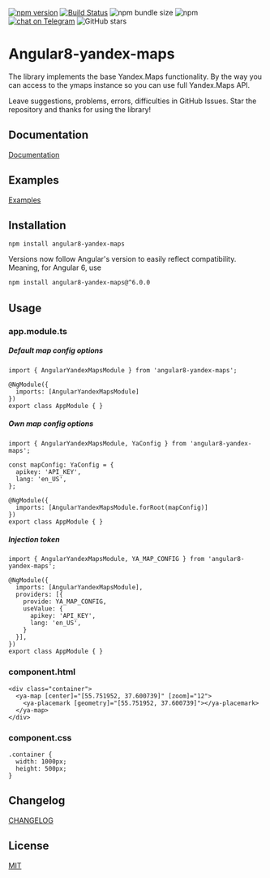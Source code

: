 [![npm version](https://badge.fury.io/js/angular8-yandex-maps.svg)](https://badge.fury.io/js/angular8-yandex-maps) [![Build Status](https://travis-ci.com/ddubrava/angular8-yandex-maps.svg?branch=master)](https://travis-ci.com/ddubrava/angular8-yandex-maps) ![npm bundle size](https://img.shields.io/bundlephobia/min/angular8-yandex-maps) ![npm](https://img.shields.io/npm/dm/angular8-yandex-maps) [![chat on Telegram](https://img.shields.io/badge/chat%20on-Telegram-brightgreen.svg)](https://t.me/angular_yandex_maps) ![GitHub stars](https://img.shields.io/github/stars/ddubrava/angular8-yandex-maps?style=social)

# Angular8-yandex-maps

The library implements the base Yandex.Maps functionality. By the way you can access to the ymaps instance so you can use full Yandex.Maps API.

Leave suggestions, problems, errors, difficulties in GitHub Issues. Star the repository and thanks for using the library!

## Documentation

[Documentation](https://ddubrava.github.io/angular8-yandex-maps/)

## Examples

[Examples](https://ddubrava.github.io/angular8-yandex-maps/#/examples)

## Installation

```
npm install angular8-yandex-maps
```

Versions now follow Angular's version to easily reflect compatibility.
Meaning, for Angular 6, use

```bash
npm install angular8-yandex-maps@^6.0.0
```

## Usage

### app.module.ts

##### Default map config options

```
import { AngularYandexMapsModule } from 'angular8-yandex-maps';

@NgModule({
  imports: [AngularYandexMapsModule]
})
export class AppModule { }
```

##### Own map config options

```
import { AngularYandexMapsModule, YaConfig } from 'angular8-yandex-maps';

const mapConfig: YaConfig = {
  apikey: 'API_KEY',
  lang: 'en_US',
};

@NgModule({
  imports: [AngularYandexMapsModule.forRoot(mapConfig)]
})
export class AppModule { }
```

##### Injection token

```
import { AngularYandexMapsModule, YA_MAP_CONFIG } from 'angular8-yandex-maps';

@NgModule({
  imports: [AngularYandexMapsModule],
  providers: [{
    provide: YA_MAP_CONFIG,
    useValue: {
      apikey: 'API_KEY',
      lang: 'en_US',
    }
  }],
})
export class AppModule { }
```

### component.html

```
<div class="container">
  <ya-map [center]="[55.751952, 37.600739]" [zoom]="12">
    <ya-placemark [geometry]="[55.751952, 37.600739]"></ya-placemark>
  </ya-map>
</div>
```

### component.css

```
.container {
  width: 1000px;
  height: 500px;
}
```

## Changelog

[CHANGELOG](https://github.com/ddubrava/angular8-yandex-maps/blob/develop/CHANGELOG.md)

## License

[MIT](https://github.com/ddubrava/angular8-yandex-maps/blob/develop/LICENSE.md)
